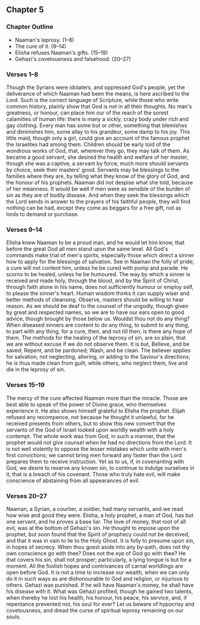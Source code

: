 ## Chapter 5

### Chapter Outline

- Naaman's leprosy. (1–8)
- The cure of it. (9–14)
- Elisha refuses Naaman's gifts. (15–19)
- Gehazi's covetousness and falsehood. (20–27)

### Verses 1–8

Though the Syrians were idolaters, and oppressed God's people, yet the deliverance of which Naaman had been the means, is here ascribed to the Lord. Such is the correct language of Scripture, while those who write common history, plainly show that God is not in all their thoughts. No man's greatness, or honour, can place him our of the reach of the sorest calamities of human life: there is many a sickly, crazy body under rich and gay clothing. Every man has some but or other, something that blemishes and diminishes him, some allay to his grandeur, some damp to his joy. This little maid, though only a girl, could give an account of the famous prophet the Israelites had among them. Children should be early told of the wondrous works of God, that, wherever they go, they may talk of them. As became a good servant, she desired the health and welfare of her master, though she was a captive, a servant by force; much more should servants by choice, seek their masters' good. Servants may be blessings to the families where they are, by telling what they know of the glory of God, and the honour of his prophets. Naaman did not despise what she told, because of her meanness. It would be well if men were as sensible of the burden of sin as they are of bodily disease. And when they seek the blessings which the Lord sends in answer to the prayers of his faithful people, they will find nothing can be had, except they come as beggars for a free gift, not as lords to demand or purchase.

### Verses 9–14

Elisha knew Naaman to be a proud man, and he would let him know, that before the great God all men stand upon the same level. All God's commands make trial of men's spirits, especially those which direct a sinner how to apply for the blessings of salvation. See in Naaman the folly of pride; a cure will not content him, unless he be cured with pomp and parade. He scorns to be healed, unless he be humoured. The way by which a sinner is received and made holy, through the blood, and by the Spirit of Christ, through faith alone in his name, does not sufficiently humour or employ self, to please the sinner's heart. Human wisdom thinks it can supply wiser and better methods of cleansing. Observe, masters should be willing to hear reason. As we should be deaf to the counsel of the ungodly, though given by great and respected names, so we are to have our ears open to good advice, though brought by those below us. Wouldst thou not do any thing? When diseased sinners are content to do any thing, to submit to any thing, to part with any thing, for a cure, then, and not till then, is there any hope of them. The methods for the healing of the leprosy of sin, are so plain, that we are without excuse if we do not observe them. It is but, Believe, and be saved; Repent, and be pardoned; Wash, and be clean. The believer applies for salvation, not neglecting, altering, or adding to the Saviour's directions; he is thus made clean from guilt, while others, who neglect them, live and die in the leprosy of sin.

### Verses 15–19

The mercy of the cure affected Naaman more than the miracle. Those are best able to speak of the power of Divine grace, who themselves experience it. He also shows himself grateful to Elisha the prophet. Elijah refused any recompence, not because he thought it unlawful, for he received presents from others, but to show this new convert that the servants of the God of Israel looked upon worldly wealth with a holy contempt. The whole work was from God, in such a manner, that the prophet would not give counsel when he had no directions from the Lord. It is not well violently to oppose the lesser mistakes which unite with men's first convictions; we cannot bring men forward any faster than the Lord prepares them to receive instruction. Yet as to us, if, in covenanting with God, we desire to reserve any known sin, to continue to indulge ourselves in it, that is a breach of his covenant. Those who truly hate evil, will make conscience of abstaining from all appearances of evil.

### Verses 20–27

Naaman, a Syrian, a courtier, a soldier, had many servants, and we read how wise and good they were. Elisha, a holy prophet, a man of God, has but one servant, and he proves a base liar. The love of money, that root of all evil, was at the bottom of Gehazi's sin. He thought to impose upon the prophet, but soon found that the Spirit of prophecy could not be deceived, and that it was in vain to lie to the Holy Ghost. It is folly to presume upon sin, in hopes of secrecy. When thou goest aside into any by-path, does not thy own conscience go with thee? Does not the eye of God go with thee? He that covers his sin, shall not prosper; particularly, a lying tongue is but for a moment. All the foolish hopes and contrivances of carnal worldlings are open before God. It is not a time to increase our wealth, when we can only do it in such ways as are dishonourable to God and religion, or injurious to others. Gehazi was punished. If he will have Naaman's money, he shall have his disease with it. What was Gehazi profited, though he gained two talents, when thereby he lost his health, his honour, his peace, his service, and, if repentance prevented not, his soul for ever? Let us beware of hypocrisy and covetousness, and dread the curse of spiritual leprosy remaining on our souls.

